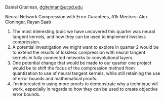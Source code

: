 Daniel Gitelman, dgitelman@ucsd.edu

Neural Network Compression with Error Gurantees, A15
Mentors: Alex Cloninger, Rayan Saab

1. The most interesting topic we have uncovered this quarter was neural tangent kernels, and how they can be used to implement lossless compression. 
2. A potential investigation we might want to explore in quarter 2 would be to extend the results of lossless compression with neural tangent kernels in fully connected networks to convolutional layers.
3. One potential change that would be made to our quarter one project would be to shift the focus of the compression method from quantization to use of neural tangent kernels, while still retaining the use of error bounds and mathematical proofs.
4. I'm interested in using more proofs to demonstrate why a technique will work, especially in regards to how they can be used to create objective error bounds.
